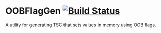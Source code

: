 # OOBFlagGen [![Build Status](https://travis-ci.org/Leo40Git/OOBFlagGen.svg?branch=master)](https://travis-ci.org/Leo40Git/OOBFlagGen)
A utility for generating TSC that sets values in memory using OOB flags.

